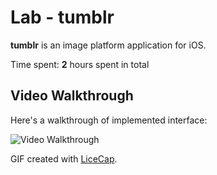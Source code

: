 # Lab  - tumblr

**tumblr** is an image platform application for iOS.

Time spent: **2** hours spent in total


## Video Walkthrough

Here's a walkthrough of implemented interface:

<img src='http://recordit.co/n7e8uyASqd' title='Video Walkthrough' width='' alt='Video Walkthrough' />

GIF created with [LiceCap](http://www.cockos.com/licecap/).
